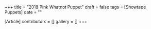 +++
title = "2018 Pink Whatnot Puppet"
draft = false
tags = [Showtape Puppets]
date = ""

[Article]
contributors = []
gallery = []
+++